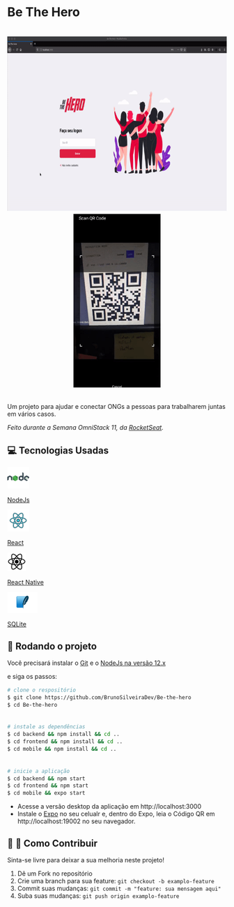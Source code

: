 Be The Hero
=============


<h1 align="center">
    <p><img src=".github/demo1.gif" width="700px" height="400px"/><img src=".github/demo2.gif" width="200px"/></p>
</h1>



Um projeto para ajudar e conectar ONGs a pessoas para trabalharem juntas em vários casos.

_Feito durante a Semana OmniStack 11, da [RocketSeat](https://rocketseat.com.br/)._


## :computer: Tecnologias Usadas  

<a href="https://nodejs.org/en/"><img src=".github/nodejs.png" width="50"/></a>

[NodeJs](https://nodejs.org/en/)

<a href="https://reactjs.org/"><img src=".github/react.png" width="50"/></a>

[React](https://reactjs.org/)

<a href="https://reactnative.dev/"><img src=".github/react-native.png" width="43"/></a>

[React Native](https://reactnative.dev/)

<a href="https://www.sqlite.org/index.html"><img src=".github/sqlite.png" width="70"/></a>

[SQLite](https://www.sqlite.org/index.html)



## :rocket: Rodando o projeto   
Você precisará instalar  o [Git](https://git-scm.com/downloads) e o  [NodeJs na versão 12.x](https://nodejs.org/en/download/)

e siga os passos:
```bash
# clone o respositório
$ git clone https://github.com/BrunoSilveiraDev/Be-the-hero
$ cd Be-the-hero


# instale as dependências
$ cd backend && npm install && cd ..
$ cd frontend && npm install && cd ..
$ cd mobile && npm install && cd ..


# inicie a aplicação
$ cd backend && npm start
$ cd frontend && npm start
$ cd mobile && expo start
```

- Acesse a versão desktop da aplicação em http://localhost:3000 
- Instale o [Expo](https://play.google.com/store/apps/details?id=host.exp.exponent) no seu celualr e, dentro do Expo, leia o Código QR em http://localhost:19002 no seu navegador.


## :wrench: :hammer: Como Contribuir  
Sinta-se livre para deixar a sua melhoria neste projeto!

1. Dê um Fork no repositório
2. Crie uma branch para sua feature: `git checkout -b examplo-feature`
3. Commit suas mudanças: `git commit -m "feature: sua mensagem aqui"`
4. Suba suas mudanças: `git push origin examplo-feature` 


